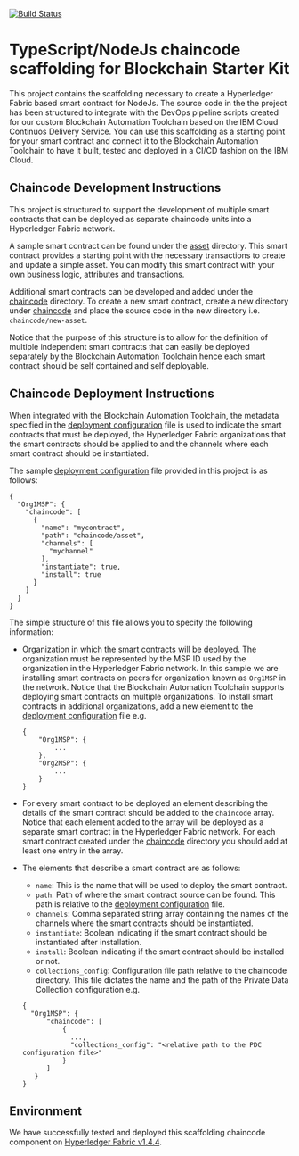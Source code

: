 [![Build Status](https://travis-ci.org/IBM-Blockchain-Starter-Kit/nodejs-chaincode-bootstrap.svg?branch=master)](https://travis-ci.org/IBM-Blockchain-Starter-Kit/nodejs-chaincode-bootstrap)

# TypeScript/NodeJs chaincode scaffolding for Blockchain Starter Kit

This project contains the scaffolding necessary to create a Hyperledger Fabric based smart contract for NodeJs.  The source code in the the project has been structured to integrate with the DevOps pipeline scripts created for our custom Blockchain Automation Toolchain based on the IBM Cloud Continuos Delivery Service. You can use this scaffolding as a starting point for your smart contract and connect it to the Blockchain Automation Toolchain to have it built, tested and deployed in a CI/CD fashion on the IBM Cloud.

## Chaincode Development Instructions

This project is structured to support the development of multiple smart contracts that can be deployed as separate chaincode units into a Hyperledger Fabric network.

A sample smart contract can be found under the [asset](/chaincode/asset) directory. This smart contract provides a starting point with the necessary transactions to create and update a simple asset.  You can modify this smart contract with your own business logic, attributes and transactions.

Additional smart contracts can be developed and added under the [chaincode](/chaincode) directory. To create a new smart contract, create a new directory under [chaincode](/chaincode) and place the source code in the new directory i.e. `chaincode/new-asset`.

Notice that the purpose of this structure is to allow for the definition of multiple independent smart contracts that can easily be deployed separately by the Blockchain Automation Toolchain hence each smart contract should be self contained and self deployable.

## Chaincode Deployment Instructions

When integrated with the Blockchain Automation Toolchain, the metadata specified in the [deployment configuration](deploy_config.json) file is used to indicate the smart contracts that must be deployed, the Hyperledger Fabric organizations that the smart contracts should be applied to and the channels where each smart contract should be instantiated.  

The sample [deployment configuration](deploy_config.json) file provided in this project is as follows: 

```
{
  "Org1MSP": {
    "chaincode": [
      {
        "name": "mycontract",
        "path": "chaincode/asset",
        "channels": [
          "mychannel"
        ],
        "instantiate": true,
        "install": true
      }
    ]
  }
}
```

The simple structure of this file allows you to specify the following information:

* Organization in which the smart contracts will be deployed. The organization must be represented by the MSP ID used by the organization in the Hyperledger Fabric network.  In this sample we are installing smart contracts on peers for organization known as `Org1MSP` in the network.  Notice that the Blockchain Automation Toolchain supports deploying smart contracts on multiple organizations.  To install smart contracts in additional organizations, add a new element to the [deployment configuration](deploy_config.json) file e.g.
    ```
    {
        "Org1MSP": {
            ...
        },
        "Org2MSP": {
            ...
        }
    }
    ```

* For every smart contract to be deployed an element describing the details of the smart contract should be added to the `chaincode` array.  Notice that each element added to the array will be deployed as a separate smart contract in the Hyperledger Fabric network.  For each smart contract created under the [chaincode](/chaincode) directory you should add at least one entry in the array.
* The elements that describe a smart contract are as follows:
  * `name`: This is the name that will be used to deploy the smart contract.
  * `path`: Path of where the smart contract source can be found. This path is relative to the [deployment configuration](deploy_config.json) file.
  * `channels`: Comma separated string array containing the names of the channels where the smart contracts should be instantiated.
  * `instantiate`: Boolean indicating if the smart contract should be instantiated after installation.
  * `install`: Boolean indicating if the smart contract should be installed or not.
  * `collections_config`: Configuration file path relative to the chaincode directory.  This file dictates the name and the path of the Private Data Collection configuration e.g.
  ```
  {    
    "Org1MSP": {
        "chaincode": [
            {
              ...,
              "collections_config": "<relative path to the PDC configuration file>"
            }
        ]
     }
  }
  ```

## Environment

We have successfully tested and deployed this scaffolding chaincode component on [Hyperledger Fabric v1.4.4](https://hyperledger-fabric.readthedocs.io/en/release-1.4/releases.html).
